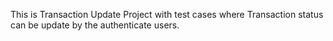 This is Transaction Update Project with test cases where Transaction status can be update by the authenticate users.
